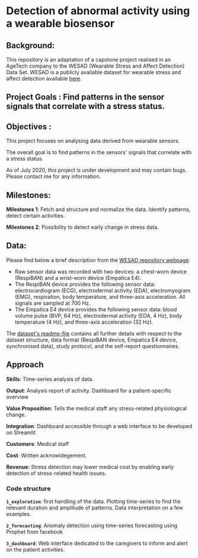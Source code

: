 # Detection of abnormal activity using a wearable biosensor

## Background:

This repository is an adaptation of a capstone project realised in an AgeTech company to the WESAD (Wearable Stress and Affect Detection) Data Set. WESAD is a publicly available dataset for wearable stress and affect detection available [here](https://archive.ics.uci.edu/ml/datasets/WESAD+%28Wearable+Stress+and+Affect+Detection%29).

## Project Goals : Find patterns in the sensor signals that correlate with a stress status.

## Objectives :

This project focuses on analysing data derived from wearable sensors.

The overall goal is to find patterns in the sensors' signals that correlate with a stress status.

As of July 2020, this project is under development and may contain bugs. Please contact me for any information.

## Milestones:
**Milestones 1**: Fetch and structure and normalize the data. Identify patterns, detect certain activities.

**Milestones 2**: Possibility to detect early change in stress data.

## Data:

Please find below a brief description from the [WESAD repository webpage](https://archive.ics.uci.edu/ml/datasets/WESAD+%28Wearable+Stress+and+Affect+Detection%29):

* Raw sensor data was recorded with two devices: a chest-worn device (RespiBAN) and a wrist-worn device (Empatica E4).
* The RespiBAN device provides the following sensor data: electrocardiogram (ECG), electrodermal activity (EDA), electromyogram (EMG), respiration, body temperature, and three-axis acceleration. All signals are sampled at 700 Hz.
* The Empatica E4 device provides the following sensor data: blood volume pulse (BVP, 64 Hz), electrodermal activity (EDA, 4 Hz), body temperature (4 Hz), and three-axis acceleration (32 Hz).

The [dataset's readme-file](wesad_readme.pdf) contains all further details with respect to the dataset structure, data format (RespiBAN device, Empatica E4 device, synchronised data), study protocol, and the self-report questionnaires.

## Approach
**Skills**: Time-series analysis of data.

**Output**: Analysis report of activity. Dashboard for a patient-specific overview

**Value Proposition**: Tells the medical staff any stress-related physiological change.

**Integration**: Dashboard accessible through a web interface to be developed on Streamlit

**Customers**: Medical staff

**Cost**: Written acknowldegement.

**Revenue**: Stress detection may lower medical cost by enabling early detection of stress-related health issues. 

### Code structure

**`1_exploration`**: first handling of the data. Plotting time-series to find the relevant duration and amplitude of patterns. Data interpretation on a few examples.

**`2_forecasting`**: Anomaly detection using time-series forecasting using Prophet from facebook

**`3_dashboard`**:  Web interface dedicated to the caregivers to inform and alert on the patient activities.
